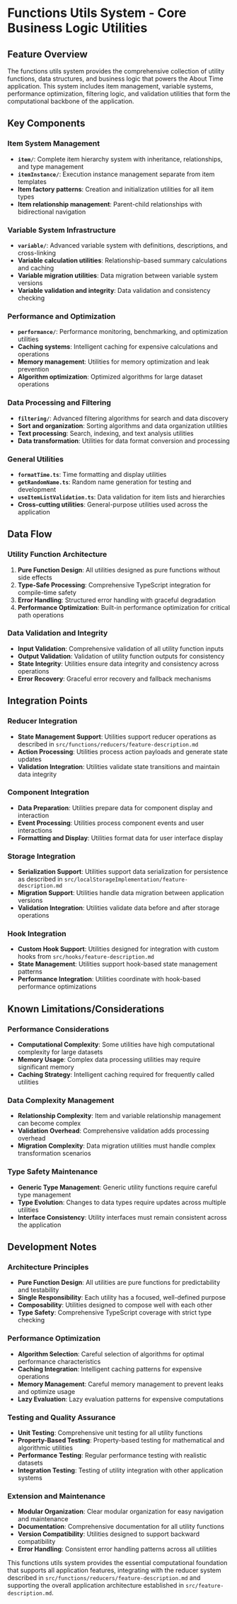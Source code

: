 # Functions Utils System - Core Business Logic Utilities

## Feature Overview
The functions utils system provides the comprehensive collection of utility functions, data structures, and business logic that powers the About Time application. This system includes item management, variable systems, performance optimization, filtering logic, and validation utilities that form the computational backbone of the application.

## Key Components

### Item System Management
- **`item/`**: Complete item hierarchy system with inheritance, relationships, and type management
- **`itemInstance/`**: Execution instance management separate from item templates
- **Item factory patterns**: Creation and initialization utilities for all item types
- **Item relationship management**: Parent-child relationships with bidirectional navigation

### Variable System Infrastructure
- **`variable/`**: Advanced variable system with definitions, descriptions, and cross-linking
- **Variable calculation utilities**: Relationship-based summary calculations and caching
- **Variable migration utilities**: Data migration between variable system versions
- **Variable validation and integrity**: Data validation and consistency checking

### Performance and Optimization
- **`performance/`**: Performance monitoring, benchmarking, and optimization utilities
- **Caching systems**: Intelligent caching for expensive calculations and operations
- **Memory management**: Utilities for memory optimization and leak prevention
- **Algorithm optimization**: Optimized algorithms for large dataset operations

### Data Processing and Filtering
- **`filtering/`**: Advanced filtering algorithms for search and data discovery
- **Sort and organization**: Sorting algorithms and data organization utilities
- **Text processing**: Search, indexing, and text analysis utilities
- **Data transformation**: Utilities for data format conversion and processing

### General Utilities
- **`formatTime.ts`**: Time formatting and display utilities
- **`getRandomName.ts`**: Random name generation for testing and development
- **`useItemListValidation.ts`**: Data validation for item lists and hierarchies
- **Cross-cutting utilities**: General-purpose utilities used across the application

## Data Flow

### Utility Function Architecture
1. **Pure Function Design**: All utilities designed as pure functions without side effects
2. **Type-Safe Processing**: Comprehensive TypeScript integration for compile-time safety
3. **Error Handling**: Structured error handling with graceful degradation
4. **Performance Optimization**: Built-in performance optimization for critical path operations

### Data Validation and Integrity
- **Input Validation**: Comprehensive validation of all utility function inputs
- **Output Validation**: Validation of utility function outputs for consistency
- **State Integrity**: Utilities ensure data integrity and consistency across operations
- **Error Recovery**: Graceful error recovery and fallback mechanisms

## Integration Points

### Reducer Integration
- **State Management Support**: Utilities support reducer operations as described in `src/functions/reducers/feature-description.md`
- **Action Processing**: Utilities process action payloads and generate state updates
- **Validation Integration**: Utilities validate state transitions and maintain data integrity

### Component Integration
- **Data Preparation**: Utilities prepare data for component display and interaction
- **Event Processing**: Utilities process component events and user interactions
- **Formatting and Display**: Utilities format data for user interface display

### Storage Integration
- **Serialization Support**: Utilities support data serialization for persistence as described in `src/localStorageImplementation/feature-description.md`
- **Migration Support**: Utilities handle data migration between application versions
- **Validation Integration**: Utilities validate data before and after storage operations

### Hook Integration
- **Custom Hook Support**: Utilities designed for integration with custom hooks from `src/hooks/feature-description.md`
- **State Management**: Utilities support hook-based state management patterns
- **Performance Integration**: Utilities coordinate with hook-based performance optimizations

## Known Limitations/Considerations

### Performance Considerations
- **Computational Complexity**: Some utilities have high computational complexity for large datasets
- **Memory Usage**: Complex data processing utilities may require significant memory
- **Caching Strategy**: Intelligent caching required for frequently called utilities

### Data Complexity Management
- **Relationship Complexity**: Item and variable relationship management can become complex
- **Validation Overhead**: Comprehensive validation adds processing overhead
- **Migration Complexity**: Data migration utilities must handle complex transformation scenarios

### Type Safety Maintenance
- **Generic Type Management**: Generic utility functions require careful type management
- **Type Evolution**: Changes to data types require updates across multiple utilities
- **Interface Consistency**: Utility interfaces must remain consistent across the application

## Development Notes

### Architecture Principles
- **Pure Function Design**: All utilities are pure functions for predictability and testability
- **Single Responsibility**: Each utility has a focused, well-defined purpose
- **Composability**: Utilities designed to compose well with each other
- **Type Safety**: Comprehensive TypeScript coverage with strict type checking

### Performance Optimization
- **Algorithm Selection**: Careful selection of algorithms for optimal performance characteristics
- **Caching Integration**: Intelligent caching patterns for expensive operations
- **Memory Management**: Careful memory management to prevent leaks and optimize usage
- **Lazy Evaluation**: Lazy evaluation patterns for expensive computations

### Testing and Quality Assurance
- **Unit Testing**: Comprehensive unit testing for all utility functions
- **Property-Based Testing**: Property-based testing for mathematical and algorithmic utilities
- **Performance Testing**: Regular performance testing with realistic datasets
- **Integration Testing**: Testing of utility integration with other application systems

### Extension and Maintenance
- **Modular Organization**: Clear modular organization for easy navigation and maintenance
- **Documentation**: Comprehensive documentation for all utility functions
- **Version Compatibility**: Utilities designed to support backward compatibility
- **Error Handling**: Consistent error handling patterns across all utilities

This functions utils system provides the essential computational foundation that supports all application features, integrating with the reducer system described in `src/functions/reducers/feature-description.md` and supporting the overall application architecture established in `src/feature-description.md`.
